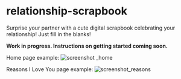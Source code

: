 # relationship-scrapbook
Surprise your partner with a cute digital scrapbook celebrating your relationship! Just fill in the blanks!

**Work in progress. Instructions on getting started coming soon.**

Home page example:
![screenshot _home](https://cloud.githubusercontent.com/assets/17955536/24842166/9bf93e60-1d61-11e7-99d7-3d1d399d24d1.jpeg)

Reasons I Love You page example:
![screenshot_reasons](https://cloud.githubusercontent.com/assets/17955536/24842175/cae13656-1d61-11e7-9e5e-8e9915458701.jpeg)
